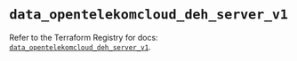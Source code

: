 # `data_opentelekomcloud_deh_server_v1`

Refer to the Terraform Registry for docs: [`data_opentelekomcloud_deh_server_v1`](https://registry.terraform.io/providers/opentelekomcloud/opentelekomcloud/1.36.48/docs/data-sources/deh_server_v1).
